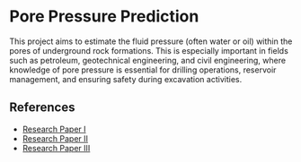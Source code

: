 
# Pore Pressure Prediction

This project aims to estimate the fluid pressure (often water or oil) within the pores of underground rock formations. This is especially important in fields such as petroleum, geotechnical engineering, and civil engineering, where knowledge of pore pressure is essential for drilling operations, reservoir management, and ensuring safety during excavation activities.


## References
 - [Research Paper I](https://www.sciencedirect.com/topics/earth-and-planetary-sciences/pore-pressure)
 - [Research Paper II](https://www.academia.edu/62913755/Predrill_pore_pressure_prediction_using_seismic_data)
 - [Research Paper III](https://extension://fcejkolobdcfbhhakbhajcflakmnhaff/pages/viewer.html?file=https%3A%2F%2Fwww.ijerd.com%2Fpaper%2Fvol20-issue7%2F2007411421.pdf%3Fform%3DMG0AV3#pagemode=thumbs)


